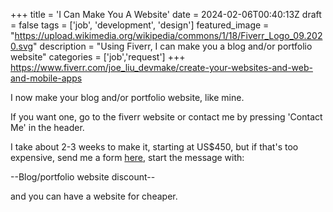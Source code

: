 +++
title = 'I Can Make You A Website'
date = 2024-02-06T00:40:13Z
draft = false
tags = ['job', 'development', 'design']
featured_image = "https://upload.wikimedia.org/wikipedia/commons/1/18/Fiverr_Logo_09.2020.svg"
description = "Using Fiverr, I can make you a blog and/or portfolio website"
categories = ['job','request']
+++
https://www.fiverr.com/joe_liu_devmake/create-your-websites-and-web-and-mobile-apps

I now make your blog and/or portfolio website, like mine.

If you want one, go to the fiverr website or contact me by pressing 'Contact Me' in the header.

I take about 2-3 weeks to make it, starting at US$450, but if that's too expensive, send me a form [here](/contact-me/), start the message with:  

--Blog/portfolio website discount--

and you can have a website for cheaper.